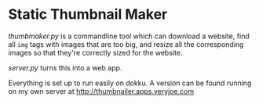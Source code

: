 # Static Thumbnail Maker

*thumbmaker.py* is a commandline tool which can download a website, find all `img` tags with images that are too big, and resize all the corresponding images so that they're correctly sized for the website.

*server.py* turns this into a web app.

Everything is set up to run easily on dokku. A version can be found running on my own server at http://thumbnailer.apps.veryjoe.com 
